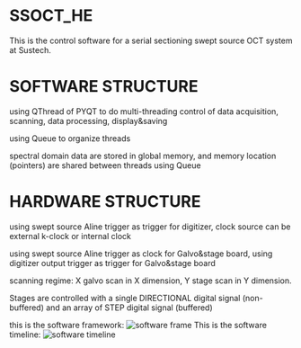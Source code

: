 # SSOCT_HE
This is the control software for a serial sectioning swept source OCT system at Sustech.
# SOFTWARE STRUCTURE

using QThread of PYQT to do multi-threading control of data acquisition, scanning, data processing, display&saving

using Queue to organize threads

spectral domain data are stored in global memory, and memory location (pointers) are shared between threads using Queue
# HARDWARE STRUCTURE

using swept source Aline trigger as trigger for digitizer, clock source can be external k-clock or internal clock 

using swept source Aline trigger as clock for Galvo&stage board, using digitizer output trigger as trigger for Galvo&stage board

scanning regime: X galvo scan in X dimension, Y stage scan in Y dimension. 

Stages are controlled with a single DIRECTIONAL digital signal (non-buffered) and an array of STEP digital signal (buffered)

this is the software framework:
![software frame](https://github.com/user-attachments/assets/962d2162-0599-4fcf-8886-57a50430deae)
This is the software timeline:
![software timeline](https://github.com/user-attachments/assets/c8a3ae85-6902-4988-984e-8a155be562bc)
